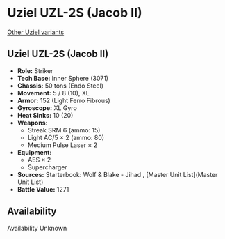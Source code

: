 # Uziel UZL-2S (Jacob II) 

[Other Uziel variants](../uziel.md) 

## Uziel UZL-2S (Jacob II) 

- **Role:** Striker 
- **Tech Base:** Inner Sphere (3071) 
- **Chassis:** 50 tons (Endo Steel) 
- **Movement:** 5 / 8 (10), XL 
- **Armor:** 152 (Light Ferro Fibrous) 
- **Gyroscope:** XL Gyro 
- **Heat Sinks:** 10 (20) 
- **Weapons:** 
  - Streak SRM 6 (ammo: 15) 
  - Light AC/5 × 2 (ammo: 80) 
  - Medium Pulse Laser × 2 
- **Equipment:** 
  - AES × 2 
  - Supercharger 
- **Sources:** Starterbook: Wolf & Blake - Jihad , [Master Unit List](Master Unit List) 
- **Battle Value:** 1271 

## Availability 

Availability Unknown 

